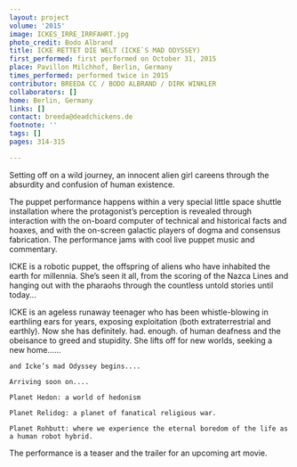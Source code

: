 ```yaml
---
layout: project
volume: '2015'
image: ICKES_IRRE_IRRFAHRT.jpg
photo_credit: Bodo Albrand
title: ICKE RETTET DIE WELT (ICKE`S MAD ODYSSEY)
first_performed: first performed on October 31, 2015
place: Pavillon Milchhof, Berlin, Germany
times_performed: performed twice in 2015
contributor: BREEDA CC / BODO ALBRAND / DIRK WINKLER
collaborators: []
home: Berlin, Germany
links: []
contact: breeda@deadchickens.de
footnote: ''
tags: []
pages: 314-315

---
```


Setting off on a wild journey, an innocent alien girl careens through the absurdity and confusion of human existence.

The puppet performance happens within a very special little space shuttle installation where the protagonist’s perception is revealed through interaction with the on-board computer of technical and historical facts and hoaxes, and with the on-screen galactic players of dogma and consensus fabrication. The performance jams with cool live puppet music and commentary.

ICKE is a robotic puppet, the offspring of aliens who have inhabited the earth for millennia. She’s seen it all, from the scoring of the Nazca Lines and hanging out with the pharaohs through the countless untold stories until today...

ICKE is an ageless runaway teenager who has been whistle-blowing in earthling ears for years, exposing exploitation (both extraterrestrial and earthly). Now she has definitely. had. enough. of human deafness and the obeisance to greed and stupidity. She lifts off for new worlds, seeking a new home......

	and Icke’s mad Odyssey begins....

	Arriving soon on....

	Planet Hedon: a world of hedonism

	Planet Relidog: a planet of fanatical religious war.

	Planet Rohbutt: where we experience the eternal boredom of the life as a human robot hybrid.

The performance is a teaser and the trailer for an upcoming art movie.
